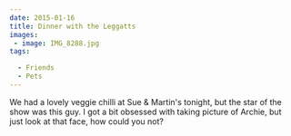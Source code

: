 ```yaml
---
date: 2015-01-16
title: Dinner with the Leggatts
images: 
 - image: IMG_8288.jpg
tags:

  - Friends
  - Pets
---
```

We had a lovely veggie chilli at Sue & Martin's tonight, but the star of the show was this guy. I got a bit obsessed with taking picture of Archie, but just look at that face, how could you not?